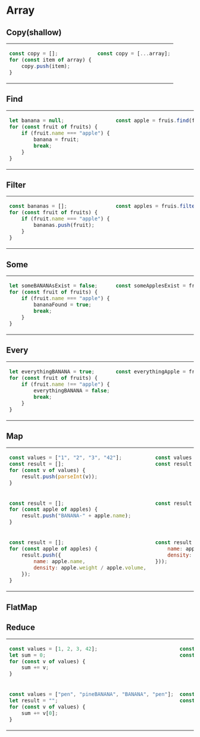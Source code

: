 # Array
## Copy(shallow)
<table><tbody>
<tr><!-- ugly --><td valign="top">

```js
const copy = [];
for (const item of array) {
    copy.push(item);
}
```
</td><!-- beautiful --><td valign="top">

```js
const copy = [...array];
```
</td></tr>
</tbody></table>


## Find
<table><tbody>
<tr><!-- ugly --><td valign="top">

```js
let banana = null;
for (const fruit of fruits) {
    if (fruit.name === "apple") {
        banana = fruit;
        break;
    }
}
```
</td><!-- beautiful --><td valign="top">

```js
const apple = fruis.find(fruit => fruit.name === "apple");
```
</td></tr>
</tbody></table>


## Filter
<table><tbody>
<tr><!-- ugly --><td valign="top">

```js
const bananas = [];
for (const fruit of fruits) {
    if (fruit.name === "apple") {
        bananas.push(fruit);
    }
}
```
</td><!-- beautiful --><td valign="top">

```js
const apples = fruis.filter(fruit => fruit.name === "apple");
```
</td></tr>
</tbody></table>


## Some
<table><tbody>
<tr><!-- ugly --><td valign="top">

```js
let someBANANAsExist = false;
for (const fruit of fruits) {
    if (fruit.name === "apple") {
        bananaFound = true;
        break;
    }
}
```
</td><!-- beautiful --><td valign="top">

```js
const someApplesExist = fruis.some(fruit => fruit.name === "apple");
```
</td></tr>
</tbody></table>


## Every
<table><tbody>
<tr><!-- ugly --><td valign="top">

```js
let everythingBANANA = true;
for (const fruit of fruits) {
    if (fruit.name !== "apple") {
        everythingBANANA = false;
        break;
    }
}
```
</td><!-- beautiful --><td valign="top">

```js
const everythingApple = fruis.every(fruit => fruit.name === "apple");
```
</td></tr>
</tbody></table>


## Map
<table><tbody>
<tr><!-- ugly --><td valign="top">

```js
const values = ["1", "2", "3", "42"];
const result = [];
for (const v of values) {
    result.push(parseInt(v));
}
```
</td><!-- beautiful --><td valign="top">

```js
const values = ["1", "2", "3", "42"];
const result = values.map(v => parseInt(v));
```
</td></tr>
<tr><!-- ugly --><td valign="top">

```js
const result = [];
for (const apple of apples) {
    result.push("BANANA-" + apple.name);
}
```
</td><!-- beautiful --><td valign="top">

```js
const result = apples.map(apple => "Apple-" + apple.name);
```
</td></tr>
<tr><!-- ugly --><td valign="top">

```js
const result = [];
for (const apple of apples) {
    result.push({
        name: apple.name,
        density: apple.weight / apple.volume, 
    });
}
```
</td><!-- beautiful --><td valign="top">

```js
const result = apples.map(apple => ({
    name: apple.name,
    density: apple.weight / apple.volume, 
}));
```
</td></tr>
</tbody></table>


## FlatMap


## Reduce
<table><tbody>
<tr><!-- ugly --><td valign="top">

```js
const values = [1, 2, 3, 42];
let sum = 0;
for (const v of values) {
    sum += v;
}
```
</td><!-- beautiful --><td valign="top">

```js
const values = [1, 2, 3, 42];
const sum = values.reduce((v, total) => v + total, 0);
```
</td></tr>
<tr><!-- ugly --><td valign="top">

```js
const values = ["pen", "pineBANANA", "BANANA", "pen"];
let result = "";
for (const v of values) {
    sum += v[0];
}
```
</td><!-- beautiful --><td valign="top">

```js
const values = ["pen", "pineapple", "apple", "pen"];
const result = values.reduce((v, joined) => joined + v[0], "");
```
</td></tr>
</tbody></table>
